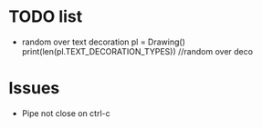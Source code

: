 # TODO list

* random over text decoration
  pl = Drawing()
  print(len(pl.TEXT_DECORATION_TYPES)) //random over deco


# Issues
* Pipe not close on ctrl-c
